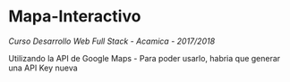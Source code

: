 # Mapa-Interactivo
_Curso Desarrollo Web Full Stack - Acamica - 2017/2018_

Utilizando la API de Google Maps - Para poder usarlo, habria que generar una API Key nueva
